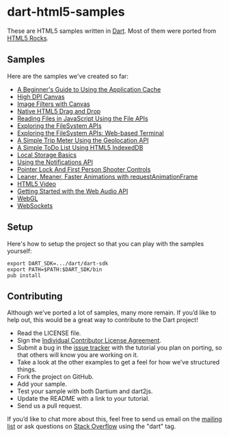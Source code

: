 dart-html5-samples
==================

These are HTML5 samples written in
[Dart](http://www.dartlang.org).
Most of them were ported from
[HTML5 Rocks](http://www.html5rocks.com/).

Samples
-------

Here are the samples we've created so far:

* [A Beginner's Guide to Using the Application Cache](https://github.com/dart-lang/dart-html5-samples/tree/master/web/appcache/beginner)
* [High DPI Canvas](https://github.com/dart-lang/dart-html5-samples/tree/master/web/canvas/hidpi)
* [Image Filters with Canvas](https://github.com/dart-lang/dart-html5-samples/tree/master/web/canvas/imagefilters)
* [Native HTML5 Drag and Drop](https://github.com/dart-lang/dart-html5-samples/tree/master/web/dnd/basics)
* [Reading Files in JavaScript Using the File APIs](https://github.com/dart-lang/dart-html5-samples/tree/master/web/file/dndfiles)
* [Exploring the FileSystem APIs](https://github.com/dart-lang/dart-html5-samples/tree/master/web/file/filesystem)
* [Exploring the FileSystem APIs: Web-based Terminal](https://github.com/dart-lang/dart-html5-samples/tree/master/web/file/terminal)
* [A Simple Trip Meter Using the Geolocation API](https://github.com/dart-lang/dart-html5-samples/tree/master/web/geolocation/trip_meter)
* [A Simple ToDo List Using HTML5 IndexedDB](https://github.com/dart-lang/dart-html5-samples/tree/master/web/indexeddb/todo)
* [Local Storage Basics](https://github.com/dart-lang/dart-html5-samples/tree/master/web/localstorage/basics)
* [Using the Notifications API](https://github.com/dart-lang/dart-html5-samples/tree/master/web/notifications/quick)
* [Pointer Lock And First Person Shooter Controls](https://github.com/dart-lang/dart-html5-samples/tree/master/web/pointerlock/fps)
* [Leaner, Meaner, Faster Animations with requestAnimationFrame](https://github.com/dart-lang/dart-html5-samples/tree/master/web/speed/animations)
* [HTML5 Video](https://github.com/dart-lang/dart-html5-samples/tree/master/web/video/basics)
* [Getting Started with the Web Audio API](https://github.com/dart-lang/dart-html5-samples/tree/master/web/webaudio/intro)
* [WebGL](https://github.com/dart-lang/dart-html5-samples/tree/master/web/webgl)
* [WebSockets](https://github.com/dart-lang/dart-html5-samples/tree/master/web/websockets/basics)

Setup
-----

Here's how to setup the project so that you can play with the samples
yourself:

	export DART_SDK=.../dart/dart-sdk
	export PATH=$PATH:$DART_SDK/bin
	pub install

Contributing
------------

Although we’ve ported a lot of samples, many more remain. If you’d like to
help out, this would be a great way to contribute to the Dart project!

* Read the LICENSE file.
* Sign the [Individual Contributor License Agreement](http://code.google.com/legal/individual-cla-v1.0.html).
* Submit a bug in the [issue tracker](https://github.com/dart-lang/dart-html5-samples/issues) with the tutorial you plan on porting, so that others will know you are working on it.
* Take a look at the other examples to get a feel for how we’ve structured things.
* Fork the project on GitHub.
* Add your sample.
* Test your sample with both Dartium and dart2js.
* Update the README with a link to your tutorial.
* Send us a pull request.

If you’d like to chat more about this, feel free to send us email on the
[mailing list](https://groups.google.com/a/dartlang.org/forum/#!forum/misc)
or ask questions on
[Stack Overflow](http://stackoverflow.com/tags/dart)
using the "dart" tag.
